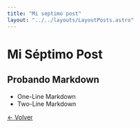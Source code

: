 ```yaml
---
title: "Mi septimo post"
layout: "../../layouts/LayoutPosts.astro"
---
```


# Mi Séptimo Post

## Probando Markdown

- One-Line Markdown
- Two-Line Markdown

[&larr; Volver](/posts)
